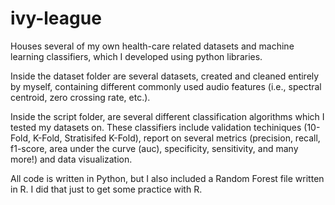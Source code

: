 # ivy-league
Houses several of my own health-care related datasets and machine learning classifiers, which I developed using python libraries.

Inside the dataset folder are several datasets, created and cleaned entirely by myself, containing different commonly used audio features (i.e., spectral centroid, zero crossing rate, etc.). 

Inside the script folder, are several different classification algorithms which I tested my datasets on. These classifiers include validation techiniques (10-Fold, K-Fold, Stratisifed K-Fold), report on several metrics (precision, recall, f1-score, area under the curve (auc), specificity, sensitivity, and many more!) and data visualization.

All code is written in Python, but I also included a Random Forest file written in R. I did that just to get some practice with R.
